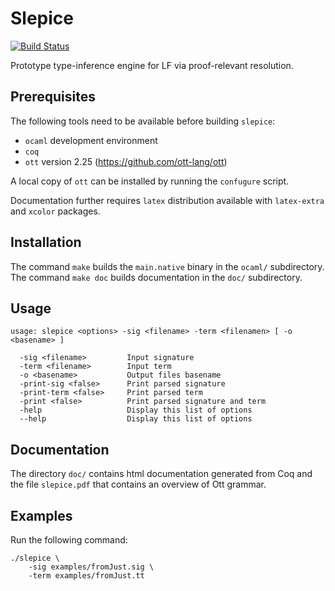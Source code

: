 # Slepice

[![Build Status](https://travis-ci.org/frantisekfarka/slepice.svg?branch=master)](https://travis-ci.org/frantisekfarka/slepice)


Prototype type-inference engine for LF via proof-relevant resolution.

## Prerequisites

The following tools need to be available before building `slepice`:
- ``ocaml`` development environment
- ``coq``
- ``ott`` version 2.25 (https://github.com/ott-lang/ott)

A local copy of ``ott`` can be installed by running the ``confugure`` script.

Documentation further requires ``latex`` distribution available with
``latex-extra`` and ``xcolor`` packages.


## Installation 

The command `make` builds the `main.native` binary in the `ocaml/` subdirectory.
The command `make doc` builds documentation in the `doc/` subdirectory.


## Usage

```
usage: slepice <options> -sig <filename> -term <filenamen> [ -o <basename> ]

  -sig <filename>         Input signature
  -term <filename>        Input term
  -o <basename>           Output files basename
  -print-sig <false>      Print parsed signature
  -print-term <false>     Print parsed term
  -print <false>          Print parsed signature and term
  -help                   Display this list of options
  --help                  Display this list of options
```

## Documentation

The directory ``doc/`` contains html documentation generated from Coq and
the file ``slepice.pdf`` that contains an overview of Ott grammar.

## Examples

Run the following command:

```
./slepice \
    -sig examples/fromJust.sig \
    -term examples/fromJust.tt
```

